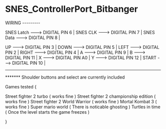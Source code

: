# SNES_ControllerPort_Bitbanger

WIRING ---------

SNES Latch ---> DIGITAL PIN 6 |
SNES CLK ---> DIGITAL PIN 7 |
SNES Data ---> DIGITAL PIN 8 |

UP --->  DIGITAL PIN 3 |
DOWN --->  DIGITAL PIN 5 |
LEFT --->  DIGITAL PIN 2 |
RIGHT --->  DIGITAL PIN 4 |
A ---> DIGITAL PIN 9 |
B ---> DIGITAL PIN 11 |
X ---> DIGITAL PIN A0 |
Y ---> DIGITAL PIN 12 |
START ---> DIGITAL PIN 10 |

-------------------

******* Shoulder buttons and select are currently included


Games tested {

Street fighter 2 turbo ( works fine )
Street fighter 2 championship edition ( works fine )
Street fighter 2 World Warrior ( works fine )
Mortal Kombat 3  ( works fine )
Super mario world ( There is noticable ghosting ) 
Turtles in time ( Once the level starts the game freezes ) 

}


